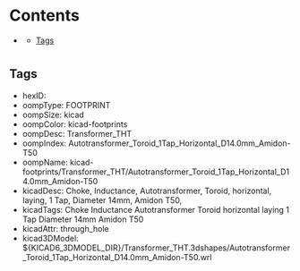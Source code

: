 



Contents
========

* [](#)
	* [Tags](#tags)

# 

## Tags

- hexID: 
- oompType: FOOTPRINT
- oompSize: kicad
- oompColor: kicad-footprints
- oompDesc: Transformer_THT
- oompIndex: Autotransformer_Toroid_1Tap_Horizontal_D14.0mm_Amidon-T50
- oompName: kicad-footprints/Transformer_THT/Autotransformer_Toroid_1Tap_Horizontal_D14.0mm_Amidon-T50
- kicadDesc: Choke, Inductance, Autotransformer, Toroid, horizontal, laying, 1 Tap, Diameter 14mm, Amidon T50,
- kicadTags: Choke Inductance Autotransformer Toroid horizontal laying 1 Tap Diameter 14mm Amidon T50
- kicadAttr: through_hole
- kicad3DModel: ${KICAD6_3DMODEL_DIR}/Transformer_THT.3dshapes/Autotransformer_Toroid_1Tap_Horizontal_D14.0mm_Amidon-T50.wrl
